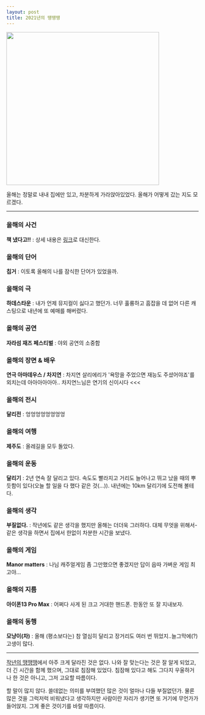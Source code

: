 ```yaml
---
layout: post
title: 2021년의 땡땡땡
---
```


<img src="https://www.topdaily.kr/news/photo/202102/95300_65334_172.jpg" width="400"/>

올해는 정말로 내내 집에만 있고, 차분하게 가라앉아있었다. 올해가 어떻게 갔는 지도 모르겠다.

* * * * *

### 올해의 사건

**책 냈다고!!** : 상세 내용은 [링크](http://www.yes24.com/eWorld/EventWorld/Event?eventno=210214)로 대신한다.

### 올해의 단어

**칩거** : 이토록 올해의 나를 잠식한 단어가 있었을까.

### 올해의 극

**하데스타운** : 내가 언제 뮤지컬이 싫다고 했던가. 너무 훌륭하고 흠잡을 데 없어 다른 캐스팅으로 내년에 또 예매를 해버렸다.

### 올해의 공연

**자라섬 재즈 페스티벌** : 야외 공연의 소중함

### 올해의 장면 & 배우

**연극 아마데우스 / 차지연** : 차지연 살리에리가 '욕망을 주었으면 재능도 주셨어야죠'를 외치는데 아아아아아아.. 차지연느님은 연기의 신이시다 <<<

### 올해의 전시

**달리전** : 엉엉엉엉엉엉엉엉

### 올해의 여행

**제주도** : 올레길을 모두 돌았다.

### 올해의 운동

**달리기** : 2년 연속 잘 달리고 있다. 속도도 빨라지고 거리도 늘어나고 뛰고 났을 때의 뿌듯함이 있다(오늘 할 일을 다 했다 같은 것(...)). 내년에는 10km 달리기에 도전해 볼테다.

### 올해의 생각

**부질없다.** : 작년에도 같은 생각을 했지만 올해는 더더욱 그러하다. 대체 무엇을 위해서-같은 생각을 하면서 집에서 한없이 차분한 시간을 보냈다.

### 올해의 게임

**Manor matters** : 나님 캐주얼게임 좀 그만했으면 좋겠지만 답이 읍따 가벼운 게임 최고야...

### 올해의 지름

**아이폰13 Pro Max** : 어쩌다 사게 된 크고 거대한 핸드폰. 한동안 또 잘 지내보자.

### 올해의 동행

**모냥이(차)** : 올해 (평소보다는) 참 열심히 달리고 장거리도 여러 번 뛰었지..늘그막에(?) 고생이 많다.

* * * * *

[작년의 땡땡땡](https://cojette.github.io/something2020/)에서 아주 크게 달라진 것은 없다. 나와 잘 맞는다는 것은 잘 알게 되었고, 더 긴 시간을 함께 했으며, 그대로 침잠해 있었다. 침잠해 있다고 해도 그다지 우울하거나 한 것은 아니고, 그저 고요할 따름이다.

할 말이 많지 않다. 쓸데없는 의미를 부여했던 많은 것이 얼마나 다들 부질없던가. 물론 많은 것을 그럭저럭 비워냈다고 생각하지만 사람이란 자리가 생기면 또 거기에 무언가가 들어앉지. 그게 좋은 것이기를 바랄 따름이다.

